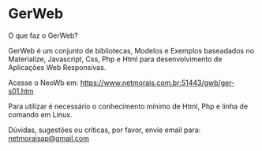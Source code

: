 # GerWeb
O que faz o GerWeb?

GerWeb é um conjunto de bibliotecas, Modelos e Exemplos baseadados no Materialize,
 Javascript, Css, Php e Html para desenvolvimento de Aplicações Web Responsivas.

Acesse o NeoWb em: https://www.netmorais.com.br:51443/gwb/ger-s01.htm

Para utilizar é necessário o conhecimento mínimo de Html, Php e linha de comando 
em Linux.

Dúvidas, sugestões ou críticas, por favor, envie email para: netmoraisap@gmail.com
